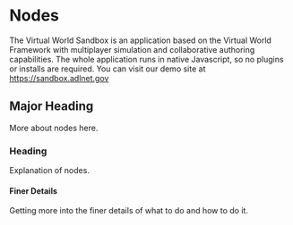 # Nodes

The Virtual World Sandbox is an application based on the Virtual World Framework with multiplayer simulation and collaborative authoring capabilities. The whole application runs in native Javascript, so no plugins or installs are required. You can visit our demo site at https://sandbox.adlnet.gov

## Major Heading

More about nodes here.

### Heading

Explanation of nodes.

#### Finer Details

Getting more into the finer details of what to do and how to do it.
